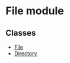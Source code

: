 # File module
## Classes

* [File](/docs/module/file_module/file)
* [Directory](/docs/module/file_module/file)